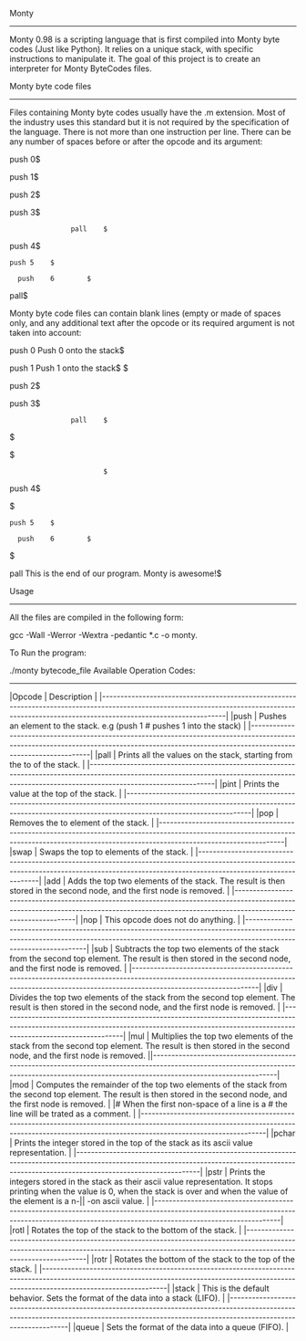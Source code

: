 Monty
________
Monty 0.98 is a scripting language that is first compiled into Monty byte codes (Just like Python). It relies on a unique stack, with specific instructions to manipulate it. The goal of this project is to create an interpreter for Monty ByteCodes files.

Monty byte code files
___________
Files containing Monty byte codes usually have the .m extension. Most of the industry uses this standard but it is not required by the specification of the language. There is not more than one instruction per line. There can be any number of spaces before or after the opcode and its argument:

 push 0$

push 1$

push 2$

  push 3$

                   pall    $

push 4$

    push 5    $

      push    6        $

pall$

Monty byte code files can contain blank lines (empty or made of spaces only, and any additional text after the opcode or its required argument is not taken into account:

push 0 Push 0 onto the stack$

push 1 Push 1 onto the stack$
$

push 2$

  push 3$

                   pall    $

$

$

                           $

push 4$

$

    push 5    $

      push    6        $

$

pall This is the end of our program. Monty is awesome!$

Usage
__________
All the files are compiled in the following form:

 gcc -Wall -Werror -Wextra -pedantic *.c -o monty.

To Run the program:

 ./monty bytecode_file
Available Operation Codes:
______

|Opcode |  Description                                                                                                                                                                         |
|----------------------------------------------------------------------------------------------------------------------------------------------------------------------------------------------|
|push   |  Pushes an element to the stack. e.g (push 1 # pushes 1 into the stack)                                                                                                              |
|----------------------------------------------------------------------------------------------------------------------------------------------------------------------------------------------|
|pall   |  Prints all the values on the stack, starting from the to of the stack.                                                                                                              |
|----------------------------------------------------------------------------------------------------------------------------------------------------------------------------------------------|
|pint   |  Prints the value at the top of the stack.                                                                                                                                           |
|----------------------------------------------------------------------------------------------------------------------------------------------------------------------------------------------|
|pop    |  Removes the to element of the stack.                                                                                                                                                |
|----------------------------------------------------------------------------------------------------------------------------------------------------------------------------------------------|
|swap   |  Swaps the top to elements of the stack.                                                                                                                                             |
|----------------------------------------------------------------------------------------------------------------------------------------------------------------------------------------------|
|add    |  Adds the top two elements of the stack. The result is then stored in the second node, and the first node is removed.                                                                |
|----------------------------------------------------------------------------------------------------------------------------------------------------------------------------------------------|
|nop    |  This opcode does not do anything.                                                                                                                                                   |
|----------------------------------------------------------------------------------------------------------------------------------------------------------------------------------------------|
|sub    |  Subtracts the top two elements of the stack from the second top element. The result is then stored in the second node, and the first node is removed.                               |
|----------------------------------------------------------------------------------------------------------------------------------------------------------------------------------------------|
|div    |  Divides the top two elements of the stack from the second top element. The result is then stored in the second node, and the first node is removed.                                 |
|----------------------------------------------------------------------------------------------------------------------------------------------------------------------------------------------|
|mul    |  Multiplies the top two elements of the stack from the second top element. The result is then stored in the second node, and the first node is removed.                              ||----------------------------------------------------------------------------------------------------------------------------------------------------------------------------------------------|
|mod    |  Computes the remainder of the top two elements of the stack from the second top element. The result is then stored in the second node, and the first node is removed.               |
|#	When the first non-space of a line is a # the line will be trated as a comment.                                                                                                        |
|----------------------------------------------------------------------------------------------------------------------------------------------------------------------------------------------|
|pchar	|  Prints the integer stored in the top of the stack as its ascii value representation.                                                                                                |
|----------------------------------------------------------------------------------------------------------------------------------------------------------------------------------------------|
|pstr   |  Prints the integers stored in the stack as their ascii value representation. It stops printing when the value is 0, when the stack is over and when the value of the element is a n-||          -on ascii value.                                                                                                                                                                    |
|----------------------------------------------------------------------------------------------------------------------------------------------------------------------------------------------|
|rotl   |  Rotates the top of the stack to the bottom of the stack.                                                                                                                            |
|----------------------------------------------------------------------------------------------------------------------------------------------------------------------------------------------|
|rotr   |  Rotates the bottom of the stack to the top of the stack.                                                                                                                            |
|----------------------------------------------------------------------------------------------------------------------------------------------------------------------------------------------|
|stack  |  This is the default behavior. Sets the format of the data into a stack (LIFO).                                                                                                      |
|----------------------------------------------------------------------------------------------------------------------------------------------------------------------------------------------|
|queue   | Sets the format of the data into a queue (FIFO).                                                                                                                                    |
